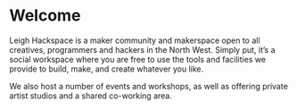 # Welcome

Leigh Hackspace is a maker community and makerspace open to all creatives, programmers and hackers in the North West. Simply put, it’s a social workspace where you are free to use the tools and facilities we provide to build, make, and create whatever you like.

We also host a number of events and workshops, as well as offering private artist studios and a shared co-working area.
